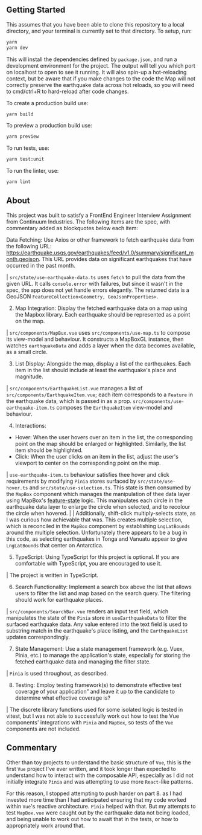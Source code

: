 ## Getting Started

This assumes that you have been able to clone this repository to a local directory, and your terminal is currently set
to that directory. To setup, run:

```bash
yarn
yarn dev
```

This will install the dependencies defined by `package.json`, and run a development environment for the project. The
output will tell you which port on localhost to open to see it running. It will also spin-up a hot-reloading context,
but be aware that if you make changes to the code the Map will not correctly preserve the earthquake data across hot
reloads, so you will need to cmd/ctrl+R to hard-reload after code changes.

To create a production build use:

```bash
yarn build
```

To preview a production build use:

```bash
yarn preview
```

To run tests, use:

```bash
yarn test:unit
```

To run the linter, use:

```bash
yarn lint
```

## About

This project was built to satisfy a FrontEnd Engineer Interview Assignment from Continuum Industries. The following
items are the spec, with commentary added as blockquotes below each item:

Data Fetching: Use Axios or other framework to fetch earthquake data from the following URL:
https://earthquake.usgs.gov/earthquakes/feed/v1.0/summary/significant_month.geojson. This URL provides data on significant earthquakes that have occurred in the past month.

| `src/state/use-earthquake-data.ts` uses `fetch` to pull the data from the given URL. It calls `console.error` with failures, but since it wasn't in the spec, the app does not yet handle errors elegantly. The returned data is a GeoJSON `FeatureCollection<Geometry, GeoJsonProperties>`.

2. Map Integration: Display the fetched earthquake data on a map using the Mapbox library. Each earthquake should be represented as a point on the map.

| `src/components/MapBux.vue` uses `src/components/use-map.ts` to compose its view-model and behaviour. It constructs a MapBoxGL instance, then watches `earthquakeData` and adds a layer when the data becomes available, as a small circle.

3. List Display: Alongside the map, display a list of the earthquakes. Each item in the list should include at least the earthquake's place and magnitude.

| `src/components/EarthquakeList.vue` manages a list of `src/components/EarthquakeItem.vue`; each item corresponds to a `Feature` in the earthquake data, which is passed in as a prop. `src/components/use-earthquake-item.ts` composes the `EarthquakeItem` view-model and behaviour.

4. Interactions:

- Hover: When the user hovers over an item in the list, the corresponding point on the map should be enlarged or highlighted. Similarly, the list item should be highlighted.
- Click: When the user clicks on an item in the list, adjust the user's viewport to center on the corresponding point on the map.

| `use-earthquake-item.ts` behaviour satisfies thee hover and click requirements by modifying `Pinia` stores surfaced by `src/state/use-hover.ts` and `src/state/use-selection.ts`. This state is then consumed by the `MapBox` component which manages the manipulation of thee data layer using MapBox's [feature-state](https://docs.mapbox.com/android/maps/api/10.0.2/mapbox-maps-android/com.mapbox.maps.extension.style.expressions.dsl.generated/feature-state.html) logic. This manipulates each circle in the earthquake data layer to enlarge the circle when selected, and to recolour the circle when hovered.
|
| Additionally, shift-click multiply-selects state, as I was curious how achievable that was. This creates multiple selection, which is
reconciled in the `MapBox` component by establishing `LngLatBounds` around the multiple selection. Unfortunately there appears to be a bug in this code, as selecting earthquakes in Tonga and Vanuatu appear to give `LngLatBounds` that center on Antarctica.

5. TypeScript: Using TypeScript for this project is optional. If you are comfortable with TypeScript, you are encouraged to use it.

| The project is written in TypeScript.

6. Search Functionality: Implement a search box above the list that allows users to filter the list and map based on the search query. The filtering should work for earthquake places.

| `src/components/SearchBar.vue` renders an input text field, which manipulates the state of the `Pinia` store in `useEarthquakeData` to filter the surfaced earthquake data. Any value entered into the text field is used to substring match in the earthquake's place listing, and the `EarthquakeList` updates correspondingly.

7. State Management: Use a state management framework (e.g. Vuex, Pinia, etc.) to manage the application's state, especially for storing the fetched earthquake data and managing the filter state.

| `Pinia` is used throughout, as described.

8. Testing: Employ testing framework(s) to demonstrate effective test coverage of your application” and leave it up to the candidate to determine what effective coverage is?

| The discrete library functions used for some isolated logic is tested in vitest, but I was not able to successfully work out how to test the Vue components' integrations with `Pinia` and `MapBox`, so tests of the `Vue` components are not included.

## Commentary

Other than toy projects to understand the basic structure of `Vue`, this is the first `Vue` project I've ever written, and it took longer than expected to understand how to interact with the composable API, especially as I did not initially integrate `Pinia` and was attempting to use more `React`-like patterns.

For this reason, I stopped attempting to push harder on part 8. as I had invested more time than I had anticipated ensuring that my code worked within `Vue`'s reactive architecture. `Pinia` helped with that. But my attempts to test `MapBox.vue` were caught out by the earthquake data not being loaded, and being unable to work out how to await that in the tests, or how to appropriately work around that.
